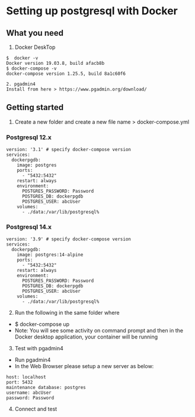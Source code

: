 # Setting up postgresql with Docker #

## What you need ##
1. Docker DeskTop
```
$  docker -v
Docker version 19.03.8, build afacb8b
$ docker-compose -v
docker-compose version 1.25.5, build 8a1c60f6

2. pgadmin4 
Install from here > https://www.pgadmin.org/download/
```

## Getting started ##
1. Create a new folder and create a new file name > docker-compose.yml

### Postgresql 12.x ###
```
version: '3.1' # specify docker-compose version
services:
  dockerpgdb:
    image: postgres
    ports:
      - "5432:5432"
    restart: always
    environment:
      POSTGRES_PASSWORD: Password
      POSTGRES_DB: dockerpgdb
      POSTGRES_USER: abcUser
    volumes:
      - ./data:/var/lib/postgresql%
```

### Postgresql 14.x ###
```
version: '3.9' # specify docker-compose version
services:
  dockerpgdb:
    image: postgres:14-alpine
    ports:
      - "5432:5432"
    restart: always
    environment:
      POSTGRES_PASSWORD: Password
      POSTGRES_DB: dockerpgdb
      POSTGRES_USER: abcUser
    volumes:
      - ./data:/var/lib/postgresql%
```


2. Run the following in the same folder where  
- $ docker-compose up
- Note: You will see some activity on command prompt and then in the Docker desktop application, your container will be running

3. Test with pgadmin4
- Run pgadmin4
- In the Web Browser please setup a new server as below:
```
host: localhost
port: 5432
maintenance database: postgres
username: abcUser
password: Password
```

4. Connect and test



